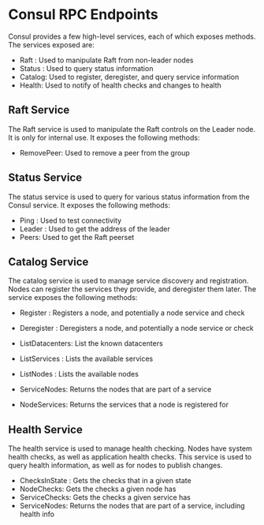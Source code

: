 # Consul RPC Endpoints

Consul provides a few high-level services, each of which exposes
methods. The services exposed are:

* Raft : Used to manipulate Raft from non-leader nodes
* Status : Used to query status information
* Catalog: Used to register, deregister, and query service information
* Health: Used to notify of health checks and changes to health

## Raft Service

The Raft service is used to manipulate the Raft controls on the Leader
node. It is only for internal use. It exposes the following methods:

* RemovePeer: Used to remove a peer from the group

## Status Service

The status service is used to query for various status information
from the Consul service. It exposes the following methods:

* Ping : Used to test connectivity
* Leader : Used to get the address of the leader
* Peers: Used to get the Raft peerset

## Catalog Service

The catalog service is used to manage service discovery and registration.
Nodes can register the services they provide, and deregister them later.
The service exposes the following methods:

* Register : Registers a node, and potentially a node service and check
* Deregister : Deregisters a node, and potentially a node service or check

* ListDatacenters: List the known datacenters
* ListServices : Lists the available services
* ListNodes : Lists the available nodes
* ServiceNodes: Returns the nodes that are part of a service
* NodeServices: Returns the services that a node is registered for

## Health Service

The health service is used to manage health checking. Nodes have system
health checks, as well as application health checks. This service is used to
query health information, as well as for nodes to publish changes.

* ChecksInState : Gets the checks that in a given state
* NodeChecks: Gets the checks a given node has
* ServiceChecks: Gets the checks a given service has
* ServiceNodes: Returns the nodes that are part of a service, including health info

